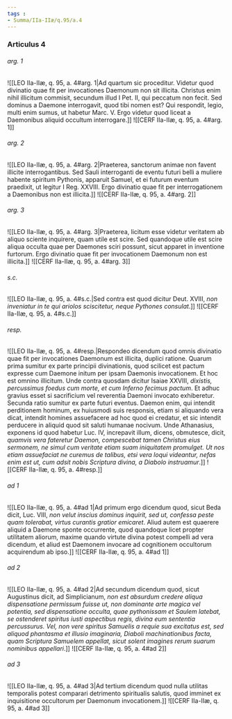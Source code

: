 ```yaml
---
tags : 
- Summa/IIa-IIæ/q.95/a.4
---
```


### Articulus 4

###### arg. 1
![[LEO IIa-IIæ, q. 95, a. 4#arg. 1|Ad quartum sic proceditur. Videtur quod divinatio quae fit per invocationes Daemonum non sit illicita. Christus enim nihil illicitum commisit, secundum illud I Pet. II, qui peccatum non fecit. Sed dominus a Daemone interrogavit, quod tibi nomen est? Qui respondit, legio, multi enim sumus, ut habetur Marc. V. Ergo videtur quod liceat a Daemonibus aliquid occultum interrogare.]]
![[CERF IIa-IIæ, q. 95, a. 4#arg. 1]]

###### arg. 2
![[LEO IIa-IIæ, q. 95, a. 4#arg. 2|Praeterea, sanctorum animae non favent illicite interrogantibus. Sed Sauli interroganti de eventu futuri belli a muliere habente spiritum Pythonis, apparuit Samuel, et ei futurum eventum praedixit, ut legitur I Reg. XXVIII. Ergo divinatio quae fit per interrogationem a Daemonibus non est illicita.]]
![[CERF IIa-IIæ, q. 95, a. 4#arg. 2]]

###### arg. 3
![[LEO IIa-IIæ, q. 95, a. 4#arg. 3|Praeterea, licitum esse videtur veritatem ab aliquo sciente inquirere, quam utile est scire. Sed quandoque utile est scire aliqua occulta quae per Daemones sciri possunt, sicut apparet in inventione furtorum. Ergo divinatio quae fit per invocationem Daemonum non est illicita.]]
![[CERF IIa-IIæ, q. 95, a. 4#arg. 3]]

###### s.c.
![[LEO IIa-IIæ, q. 95, a. 4#s.c.|Sed contra est quod dicitur Deut. XVIII, *non inveniatur in te qui ariolos sciscitetur, neque Pythones consulat*.]]
![[CERF IIa-IIæ, q. 95, a. 4#s.c.]]

###### resp.
![[LEO IIa-IIæ, q. 95, a. 4#resp.|Respondeo dicendum quod omnis divinatio quae fit per invocationes Daemonum est illicita, duplici ratione. Quarum prima sumitur ex parte principii divinationis, quod scilicet est pactum expresse cum Daemone initum per ipsam Daemonis invocationem. Et hoc est omnino illicitum. Unde contra quosdam dicitur Isaiae XXVIII, *dixistis, percussimus foedus cum morte, et cum Inferno fecimus pactum*. Et adhuc gravius esset si sacrificium vel reverentia Daemoni invocato exhiberetur. Secunda ratio sumitur ex parte futuri eventus. Daemon enim, qui intendit perditionem hominum, ex huiusmodi suis responsis, etiam si aliquando vera dicat, intendit homines assuefacere ad hoc quod ei credatur, et sic intendit perducere in aliquid quod sit saluti humanae nocivum. Unde Athanasius, exponens id quod habetur Luc. IV, increpavit illum, dicens, obmutesce, dicit, *quamvis vera fateretur Daemon, compescebat tamen Christus eius sermonem, ne simul cum veritate etiam suam iniquitatem promulget. Ut nos etiam assuefaciat ne curemus de talibus, etsi vera loqui videantur, nefas enim est ut, cum adsit nobis Scriptura divina, a Diabolo instruamur*.]]
![[CERF IIa-IIæ, q. 95, a. 4#resp.]]

###### ad 1
![[LEO IIa-IIæ, q. 95, a. 4#ad 1|Ad primum ergo dicendum quod, sicut Beda dicit, Luc. VIII, *non velut inscius dominus inquirit, sed ut, confessa peste quam tolerabat, virtus curantis gratior emicaret*. Aliud autem est quaerere aliquid a Daemone sponte occurrente, quod quandoque licet propter utilitatem aliorum, maxime quando virtute divina potest compelli ad vera dicendum, et aliud est Daemonem invocare ad cognitionem occultorum acquirendum ab ipso.]]
![[CERF IIa-IIæ, q. 95, a. 4#ad 1]]

###### ad 2
![[LEO IIa-IIæ, q. 95, a. 4#ad 2|Ad secundum dicendum quod, sicut Augustinus dicit, ad Simplicianum, *non est absurdum credere aliqua dispensatione permissum fuisse ut, non dominante arte magica vel potentia, sed dispensatione occulta, quae pythonissam et Saulem latebat, se ostenderet spiritus iusti aspectibus regis, divina eum sententia percussurus. Vel, non vere spiritus Samuelis a requie sua excitatus est, sed aliquod phantasma et illusio imaginaria, Diaboli machinationibus facta, quam Scriptura Samuelem appellat, sicut solent imagines rerum suarum nominibus appellari*.]]
![[CERF IIa-IIæ, q. 95, a. 4#ad 2]]

###### ad 3
![[LEO IIa-IIæ, q. 95, a. 4#ad 3|Ad tertium dicendum quod nulla utilitas temporalis potest comparari detrimento spiritualis salutis, quod imminet ex inquisitione occultorum per Daemonum invocationem.]]
![[CERF IIa-IIæ, q. 95, a. 4#ad 3]]

